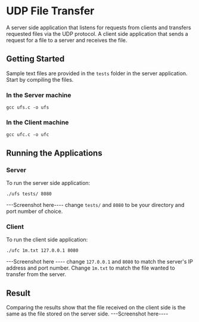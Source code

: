 # UDP File Transfer

A server side application that listens for requests from clients and transfers requested files via the UDP protocol. A client side application that sends a request for a file to a server and receives the file.

## Getting Started
Sample text files are provided in the ```tests``` folder in the server application.
Start by compiling the files.

### In the Server machine
```
gcc ufs.c -o ufs
```
### In the Client machine
```
gcc ufc.c -o ufc
```

## Running the Applications
### Server
To run the server side application:
```
./ufs tests/ 8080
```
---Screenshot here----
change ```tests/``` and ```8080``` to be your directory and port number of choice.

### Client
To run the client side application:
```
./ufc 1m.txt 127.0.0.1 8080
```
---Screenshot here ----
change ```127.0.0.1``` and ```8080``` to match the server's IP address and port number. Change ```1m.txt``` to match the file wanted to transfer from the server.

## Result
Comparing the results show that the file received on the client side is the same as the file stored on the server side.
---Screenshot here----
